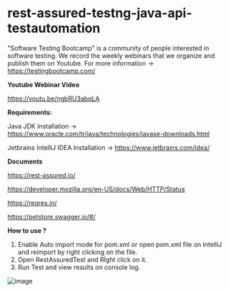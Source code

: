 # rest-assured-testng-java-api-testautomation

"Software Testing Bootcamp" is a community of people interested in software testing. We record the weekly webinars that we organize and publish them on Youtube. For more information -> https://testingbootcamp.com/


**Youtube Webinar Video**

https://youtu.be/ngbRU3abqLA



**Requirements:**

Java JDK Installation -> https://www.oracle.com/tr/java/technologies/javase-downloads.html

Jetbrains IntelliJ IDEA Installation -> https://www.jetbrains.com/idea/



**Documents**

https://rest-assured.io/

https://developer.mozilla.org/en-US/docs/Web/HTTP/Status

https://reqres.in/

https://petstore.swagger.io/#/


**How to use ?**

1. Enable Auto import mode for pom.xml or open pom.xml file on IntelliJ and reimport by right clicking on the file.
2. Open RestAssuredTest and Rİght click on it.
3. Run Test and view results on console log.


![image](https://user-images.githubusercontent.com/89974862/132766279-2521483b-0f91-4046-b5a1-ae3d3a217860.png)


